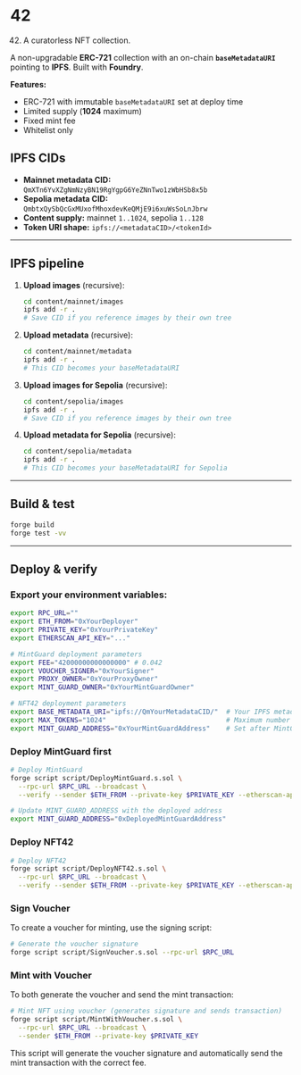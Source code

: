 # 42

42. A curatorless NFT collection.

A non-upgradable **ERC-721** collection with an on-chain **`baseMetadataURI`** pointing to **IPFS**. Built with **Foundry**. 

**Features:**
- ERC-721 with immutable `baseMetadataURI` set at deploy time
- Limited supply (**1024** maximum)
- Fixed mint fee
- Whitelist only

## IPFS CIDs

- **Mainnet metadata CID:** `QmXTn6YvXZgNmNzyBN19RgYgpG6YeZNnTwo1zWbHSb8x5b`
- **Sepolia metadata CID:** `QmbtxQySbQcGxMUxofMhoxdevKeQMjE9i6xuWsSoLnJbrw`
- **Content supply:** mainnet `1..1024`, sepolia `1..128`
- **Token URI shape:** `ipfs://<metadataCID>/<tokenId>`

---

## IPFS pipeline

1. **Upload images** (recursive):
   ```bash
   cd content/mainnet/images
   ipfs add -r .
   # Save CID if you reference images by their own tree
   ```

2. **Upload metadata** (recursive):
   ```bash
   cd content/mainnet/metadata
   ipfs add -r .
   # This CID becomes your baseMetadataURI
   ```

3. **Upload images for Sepolia** (recursive):
   ```bash
   cd content/sepolia/images
   ipfs add -r .
   # Save CID if you reference images by their own tree
   ```

4. **Upload metadata for Sepolia** (recursive):
   ```bash
   cd content/sepolia/metadata
   ipfs add -r .
   # This CID becomes your baseMetadataURI for Sepolia
   ```

---

## Build & test

```bash
forge build
forge test -vv
```

---

## Deploy & verify

### Export your environment variables:

```bash
export RPC_URL=""
export ETH_FROM="0xYourDeployer"
export PRIVATE_KEY="0xYourPrivateKey"
export ETHERSCAN_API_KEY="..."

# MintGuard deployment parameters
export FEE="42000000000000000" # 0.042
export VOUCHER_SIGNER="0xYourSigner"
export PROXY_OWNER="0xYourProxyOwner"
export MINT_GUARD_OWNER="0xYourMintGuardOwner"

# NFT42 deployment parameters
export BASE_METADATA_URI="ipfs://QmYourMetadataCID/"  # Your IPFS metadata CID
export MAX_TOKENS="1024"                              # Maximum number of tokens
export MINT_GUARD_ADDRESS="0xYourMintGuardAddress"    # Set after MintGuard deployment
```

### Deploy MintGuard first

```bash
# Deploy MintGuard
forge script script/DeployMintGuard.s.sol \
  --rpc-url $RPC_URL --broadcast \
  --verify --sender $ETH_FROM --private-key $PRIVATE_KEY --etherscan-api-key $ETHERSCAN_API_KEY

# Update MINT_GUARD_ADDRESS with the deployed address
export MINT_GUARD_ADDRESS="0xDeployedMintGuardAddress"
```

### Deploy NFT42

```bash
# Deploy NFT42
forge script script/DeployNFT42.s.sol \
  --rpc-url $RPC_URL --broadcast \
  --verify --sender $ETH_FROM --private-key $PRIVATE_KEY --etherscan-api-key $ETHERSCAN_API_KEY
```

### Sign Voucher

To create a voucher for minting, use the signing script:

```bash
# Generate the voucher signature
forge script script/SignVoucher.s.sol --rpc-url $RPC_URL
```

### Mint with Voucher

To both generate the voucher and send the mint transaction:

```bash
# Mint NFT using voucher (generates signature and sends transaction)
forge script script/MintWithVoucher.s.sol \
  --rpc-url $RPC_URL --broadcast \
  --sender $ETH_FROM --private-key $PRIVATE_KEY
```

This script will generate the voucher signature and automatically send the mint transaction with the correct fee.